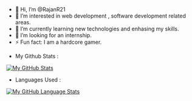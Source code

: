 

- 👋 Hi, I’m @RajanR21
- 👀 I’m interested in web development , software development related areas.
- 🌱 I’m currently learning new technologies and enhasing my skills.
- 💞️ I’m looking for an internship.
- ⚡ Fun fact: I am a hardcore gamer.
<!--- 📫 How to reach me  --->

<!---
RajanR21/RajanR21 is a ✨ special ✨ repository because its `README.md` (this file) appears on your GitHub profile.
You can click the Preview link to take a look at your changes.
--->

- My Github Stats : 

[![My GitHub Stats](https://github-readme-stats.vercel.app/api/?username=RajanR21&count_private=true&theme=tokyonight&showicons=true)]()

- Languages Used :

[![My GitHub Language Stats](https://github-readme-stats.vercel.app/api/top-langs/?username=RajanR21&langs_count=10&theme=tokyonight)]()

